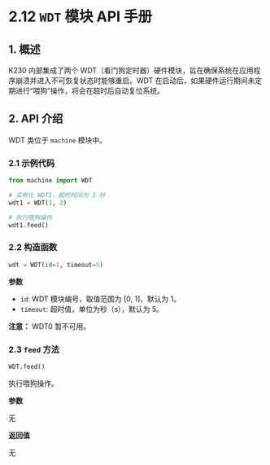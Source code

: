 # 2.12 `WDT` 模块 API 手册

## 1. 概述

K230 内部集成了两个 WDT（看门狗定时器）硬件模块，旨在确保系统在应用程序崩溃并进入不可恢复状态时能够重启。WDT 在启动后，如果硬件运行期间未定期进行“喂狗”操作，将会在超时后自动复位系统。

## 2. API 介绍

WDT 类位于 `machine` 模块中。

### 2.1 示例代码

```python
from machine import WDT

# 实例化 WDT1，超时时间为 3 秒
wdt1 = WDT(1, 3)

# 执行喂狗操作
wdt1.feed()
```

### 2.2 构造函数

```python
wdt = WDT(id=1, timeout=5)
```

**参数**

- `id`: WDT 模块编号，取值范围为 [0, 1]，默认为 1。
- `timeout`: 超时值，单位为秒（s），默认为 5。

**注意：** WDT0 暂不可用。

### 2.3 `feed` 方法

```python
WDT.feed()
```

执行喂狗操作。

**参数**

无

**返回值**

无
